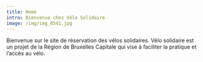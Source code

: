 ```yaml
---
title: Home
intro: Bienvenue chez Vélo Solidaire
image: /img/img_0541.jpg
---
```

Bienvenue sur le site de réservation des vélos solidaires. Vélo solidaire est un projet de la Région de Bruxelles Capitale qui vise à faciliter la pratique et l’accès au vélo.
